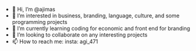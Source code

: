 - 👋 Hi, I’m @ajimas
- 👀 I’m interested in business, branding, language, culture, and some programming projects
- 🌱 I’m currently learning coding for economic and front end for branding
- 💞️ I’m looking to collaborate on any interesting projects
- 📫 How to reach me: insta: agi_471

<!---
agi471/agi471 is a ✨ special ✨ repository because its `README.md` (this file) appears on your GitHub profile.
You can click the Preview link to take a look at your changes.
--->
